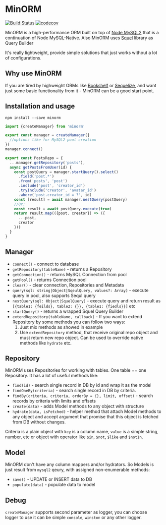 # MinORM
[![Build Status](https://travis-ci.org/Arilas/minorm.svg?branch=master)](https://travis-ci.org/Arilas/minorm)
[![codecov](https://codecov.io/gh/Arilas/minorm/branch/master/graph/badge.svg)](https://codecov.io/gh/Arilas/minorm)


MinORM is a high-performance ORM built on top of [Node MySQL2](https://github.com/sidorares/node-mysql2)
that is a continuation of Node MySQL-Native. Also MinORM uses [Squel](https://github.com/hiddentao/squel) library as Query Builder

It's really lightweight, provide simple solutions that just works without a lot of configurations.

## Why use MinORM

If you are tired by highweight ORMs like [Bookshelf](https://github.com/tgriesser/bookshelf) or [Sequelize](https://github.com/sequelize/sequelize), and want just some basic functionality
from it - MinORM can be a good start point.

## Installation and usage

```npm install --save minorm```

```js
import {createManager} from 'minorm'

export const manager = createManager({
  //options like for MySQL2 pool creation
})
manager.connect()

export const PostsRepo = {
  ...manager.getRepository('posts'),
  async getPostsFromUser(id) {
    const postQuery = manager.startQuery().select()
      .field('post.*')
      .from('posts', 'post')
      .include('post', 'creator_id')
      .tryInclude('creator', 'avatar_id')
      .where('post.creator_id = ?', id)
    const [result] = await manager.nestQuery(postQuery)
    //Or:
    const result = await postQuery.execute(true)
    return result.map(({post, creator}) => ({
      ...post,
      creator
    }))
  }
}
```

## Manager

* `connect()` - connect to database
* `getRepository(tableName)` - returns a Repository
* `getConnection()` - returns MySQL Connection from pool
* `getPool()` - returns Connection pool
* `clear()` - clear connection, Repositories and Metadata
* `query(sql: string|Object|SqeulQuery, values?: Array)` - execute query in pool, also supports Sequl query
* `nestQuery(sql: Object|SquelQuery)` - execute query and return result as ```[{table1: {feilds}, table2: {}}, {table1: {fiedls}}]``` etc 
* `startQuery()` - returns a wrapped Squel Query Builder
* `extendRepository(tableName, callback)` - If you want to extend Repository by some methods you can follow two ways:
  1. Just mix methods as showed in example
  2. Use `extendRepository` method, that receive original repo object and must return new repo object. Can be used to override native methods like `hydrate` etc.

## Repository

MinORM uses Repositories for working with tables. One table == one Repository. It has a lot of useful methods like:

* `find(id)` - search single record in DB by id and wrap it as the model
* `findOneBy(criteria)` - search single record in DB by criteria.
* `findBy(criteria, criteria, orderBy = {}, limit, offset)` - search records by criteria with limits and offsets
* `create(data)` - adds Model methods to any object with structure
* `hydrate(data, isFetched)` - helper method that attach Model methods to any object and accept argument that promise that this object is fetched from DB without changes.

Criteria is a plain object with `key` is a column name, `value` is a simple string, number, etc or object with operator like `$in`, `$not`, `$like` and `$notIn`.

## Model

MinORM don't have any column mappers and/or hydrators. So Models is just result from `mysql2` qeury, with assigned non-enumerable methods:

* `save()` - UPDATE or INSERT data to DB
* `populate(data)` - populate data to model

## Debug

`createManager` supports second parameter as logger, you can choose logger to use it can be simple `console`, `winston` or any other logger.
